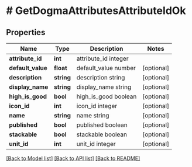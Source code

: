# # GetDogmaAttributesAttributeIdOk

## Properties

Name | Type | Description | Notes
------------ | ------------- | ------------- | -------------
**attribute_id** | **int** | attribute_id integer |
**default_value** | **float** | default_value number | [optional]
**description** | **string** | description string | [optional]
**display_name** | **string** | display_name string | [optional]
**high_is_good** | **bool** | high_is_good boolean | [optional]
**icon_id** | **int** | icon_id integer | [optional]
**name** | **string** | name string | [optional]
**published** | **bool** | published boolean | [optional]
**stackable** | **bool** | stackable boolean | [optional]
**unit_id** | **int** | unit_id integer | [optional]

[[Back to Model list]](../../README.md#models) [[Back to API list]](../../README.md#endpoints) [[Back to README]](../../README.md)
